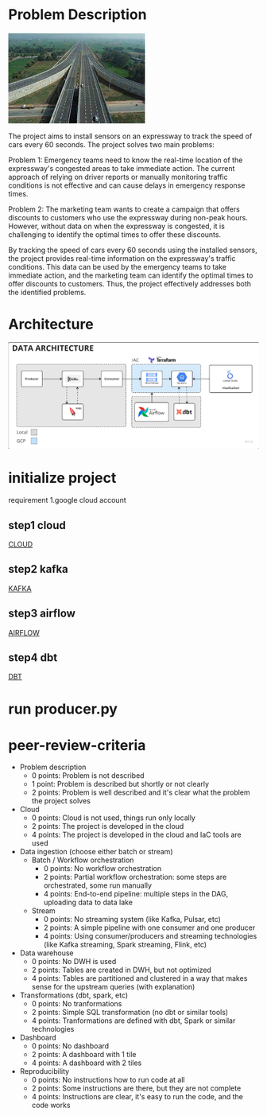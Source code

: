 # Problem Description
![Alt text](images/express_way.jpeg)

The project aims to install sensors on an expressway to track the speed of cars every 60 seconds. The project solves two main problems:

Problem 1: Emergency teams need to know the real-time location of the expressway's congested areas to take immediate action. The current approach of relying on driver reports or manually monitoring traffic conditions is not effective and can cause delays in emergency response times.

Problem 2: The marketing team wants to create a campaign that offers discounts to customers who use the expressway during non-peak hours. However, without data on when the expressway is congested, it is challenging to identify the optimal times to offer these discounts.

By tracking the speed of cars every 60 seconds using the installed sensors, the project provides real-time information on the expressway's traffic conditions. This data can be used by the emergency teams to take immediate action, and the marketing team can identify the optimal times to offer discounts to customers. Thus, the project effectively addresses both the identified problems.

# Architecture
![Alt text](images/Architecture.jpg)

# initialize project
requirement
1.google cloud account

## step1 cloud
[CLOUD](https://github.com/Nattawatt/data-engineer-zoomcamp/tree/main/week_7_project/terraform/README.md)

## step2 kafka
[KAFKA](https://github.com/Nattawatt/data-engineer-zoomcamp/tree/main/week_7_project/kafka/README.md)

## step3 airflow
[AIRFLOW](https://github.com/Nattawatt/data-engineer-zoomcamp/blob/main/week_7_project/airflow/README.md)

## step4 dbt
[DBT](https://github.com/Nattawatt/data-engineer-zoomcamp/tree/main/week_7_project/dbt/README.md)

# run producer.py


# peer-review-criteria

* Problem description
    * 0 points: Problem is not described
    * 1 point: Problem is described but shortly or not clearly 
    * 2 points: Problem is well described and it's clear what the problem the project solves
* Cloud
    * 0 points: Cloud is not used, things run only locally
    * 2 points: The project is developed in the cloud
    * 4 points: The project is developed in the cloud and IaC tools are used
* Data ingestion (choose either batch or stream)
    * Batch / Workflow orchestration
        * 0 points: No workflow orchestration
        * 2 points: Partial workflow orchestration: some steps are orchestrated, some run manually
        * 4 points: End-to-end pipeline: multiple steps in the DAG, uploading data to data lake
    * Stream
        * 0 points: No streaming system (like Kafka, Pulsar, etc)
        * 2 points: A simple pipeline with one consumer and one producer
        * 4 points: Using consumer/producers and streaming technologies (like Kafka streaming, Spark streaming, Flink, etc)
* Data warehouse
    * 0 points: No DWH is used
    * 2 points: Tables are created in DWH, but not optimized
    * 4 points: Tables are partitioned and clustered in a way that makes sense for the upstream queries (with explanation)
* Transformations (dbt, spark, etc)
    * 0 points: No tranformations
    * 2 points: Simple SQL transformation (no dbt or similar tools)
    * 4 points: Tranformations are defined with dbt, Spark or similar technologies
* Dashboard
    * 0 points: No dashboard
    * 2 points: A dashboard with 1 tile
    * 4 points: A dashboard with 2 tiles
* Reproducibility
    * 0 points: No instructions how to run code at all
    * 2 points: Some instructions are there, but they are not complete
    * 4 points: Instructions are clear, it's easy to run the code, and the code works